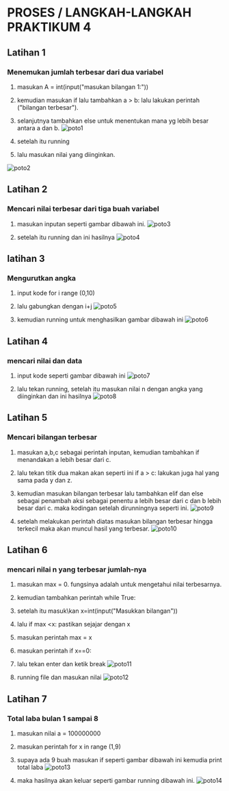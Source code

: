 # PROSES / LANGKAH-LANGKAH PRAKTIKUM 4

## Latihan 1
### Menemukan jumlah terbesar dari dua variabel
1. masukan A = int(input("masukan bilangan 1:"))
2. kemudian masukan if lalu tambahkan a > b: lalu lakukan perintah ("bilangan terbesar").
3. selanjutnya tambahkan else untuk menentukan mana yg lebih besar antara a dan b.
![poto1](foto/poto1.png)

4. setelah itu running
5. lalu masukan nilai yang diinginkan.

![poto2](foto/poto2.png)

## Latihan 2
### Mencari nilai terbesar dari tiga buah variabel
1. masukan inputan seperti gambar dibawah ini.
![poto3](foto/poto3.png)

3. setelah itu running dan ini hasilnya
![poto4](foto/poto4.png)

## latihan 3
### Mengurutkan angka
1. input kode for i range (0,10)
2. lalu gabungkan dengan i+j
![poto5](foto/poto5.png)

4. kemudian running untuk menghasilkan gambar dibawah ini
![poto6](foto/poto6.png)

## Latihan 4
### mencari nilai dan data
1. input kode seperti gambar dibawah ini
![poto7](foto/poto7.png)

2. lalu tekan running, setelah itu masukan nilai n dengan angka yang diinginkan dan ini hasilnya
![poto8](foto/poto8.png)

## Latihan 5
### Mencari bilangan terbesar
1. masukan a,b,c sebagai perintah inputan, kemudian tambahkan if menandakan a lebih besar dari c.
2. lalu tekan titik dua makan akan seperti ini if a > c: lakukan juga hal yang sama pada y dan z.
3. kemudian masukan bilangan terbesar lalu tambahkan elif dan else sebagai penambah aksi sebagai penentu a lebih besar dari c dan b lebih besar dari c. maka kodingan setelah dirunningnya seperti ini.
![poto9](foto/poto9.png)

4. setelah melakukan perintah diatas masukan bilangan terbesar hingga terkecil maka akan muncul hasil yang terbesar.
![poto10](foto/poto10.png)

## Latihan 6
### mencari nilai n yang terbesar jumlah-nya
1. masukan max = 0. fungsinya adalah untuk mengetahui nilai terbesarnya.
2. kemudian tambahkan perintah while True: 
3. setelah itu masuk\kan x=int(input("Masukkan bilangan"))
4. lalu if max <x: pastikan sejajar dengan x
5. masukan perintah max = x
6. masukan perintah if x==0:
7. lalu tekan enter dan ketik break
![poto11](foto/poto11.png)

8. running file dan masukan nilai
![poto12](foto/poto12.png)

## Latihan 7
### Total laba bulan 1 sampai 8
1. masukan nilai a = 100000000
2. masukan perintah for x in range (1,9)
3. supaya ada 9 buah masukan if seperti gambar dibawah ini kemudia print total laba
![poto13](foto/poto13.png)

4. maka hasilnya akan keluar seperti gambar running dibawah ini.
![poto14](foto/poto14.png)

